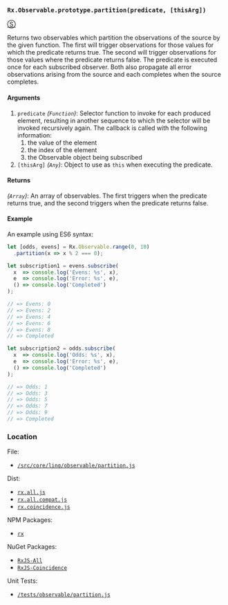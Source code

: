 ### `Rx.Observable.prototype.partition(predicate, [thisArg])`
[&#x24C8;](https://github.com/Reactive-Extensions/RxJS/blob/master/src/core/linq/observable/partition.js "View in source")

Returns two observables which partition the observations of the source by the given function.  The first will trigger observations for those values for which the predicate returns true. The second will trigger observations for those values where the predicate returns false. The predicate is executed once for each subscribed observer. Both also propagate all error observations arising from the source and each completes when the source completes.

#### Arguments
1. `predicate` *(`Function`)*: Selector function to invoke for each produced element, resulting in another sequence to which the selector will be invoked recursively again. The callback is called with the following information:
    1. the value of the element
    2. the index of the element
    3. the Observable object being subscribed
2. `[thisArg]` *(`Any`)*: Object to use as `this` when executing the predicate.

#### Returns
*(`Array`)*:  An array of observables. The first triggers when the predicate returns true, and the second triggers when the predicate returns false.

#### Example

An example using ES6 syntax:
```js
let [odds, evens] = Rx.Observable.range(0, 10)
  .partition(x => x % 2 === 0);

let subscription1 = evens.subscribe(
  x  => console.log('Evens: %s', x),
  e  => console.log('Error: %s', e),
  () => console.log('Completed')
);

// => Evens: 0
// => Evens: 2
// => Evens: 4
// => Evens: 6
// => Evens: 8
// => Completed

let subscription2 = odds.subscribe(
  x  => console.log('Odds: %s', x),
  e  => console.log('Error: %s', e),
  () => console.log('Completed')
);

// => Odds: 1
// => Odds: 3
// => Odds: 5
// => Odds: 7
// => Odds: 9
// => Completed
```

### Location

File:
- [`/src/core/linq/observable/partition.js`](https://github.com/Reactive-Extensions/RxJS/blob/master/src/core/linq/observable/partition.js)

Dist:
- [`rx.all.js`](https://github.com/Reactive-Extensions/RxJS/blob/master/dist/rx.all.js)
- [`rx.all.compat.js`](https://github.com/Reactive-Extensions/RxJS/blob/master/dist/rx.all.compat.js)
- [`rx.coincidence.js`](https://github.com/Reactive-Extensions/RxJS/blob/master/dist/rx.coincidence.js)

NPM Packages:
- [`rx`](https://www.npmjs.org/package/rx)

NuGet Packages:
- [`RxJS-All`](http://www.nuget.org/packages/RxJS-All/)
- [`RxJS-Coincidence`](http://www.nuget.org/packages/RxJS-Coincidence/)

Unit Tests:
- [`/tests/observable/partition.js`](https://github.com/Reactive-Extensions/RxJS/blob/master/tests/observable/partition.js)
